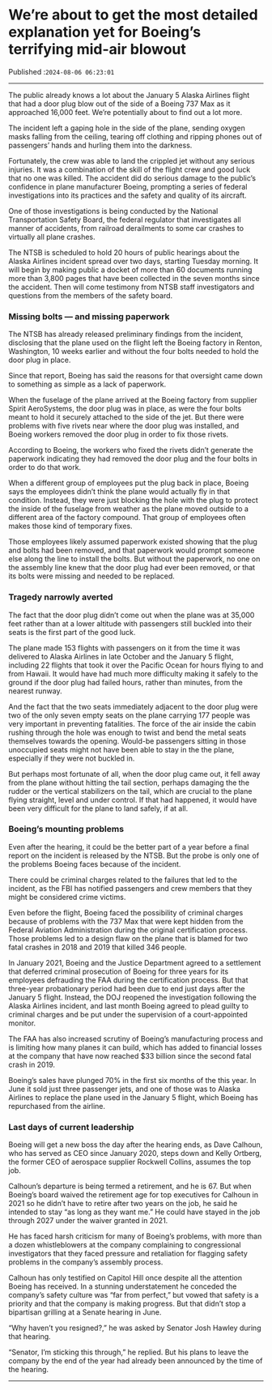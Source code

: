# We’re about to get the most detailed explanation yet for Boeing’s terrifying mid-air blowout

Published :`2024-08-06 06:23:01`

---

The public already knows a lot about the January 5 Alaska Airlines flight that had a door plug blow out of the side of a Boeing 737 Max as it approached 16,000 feet. We’re potentially about to find out a lot more.

The incident left a gaping hole in the side of the plane, sending oxygen masks falling from the ceiling, tearing off clothing and ripping phones out of passengers’ hands and hurling them into the darkness.

Fortunately, the crew was able to land the crippled jet without any serious injuries. It was a combination of the skill of the flight crew and good luck that no one was killed. The accident did do serious damage to the public’s confidence in plane manufacturer Boeing, prompting a series of federal investigations into its practices and the safety and quality of its aircraft.

One of those investigations is being conducted by the National Transportation Safety Board, the federal regulator that investigates all manner of accidents, from railroad derailments to some car crashes to virtually all plane crashes.

The NTSB is scheduled to hold 20 hours of public hearings about the Alaska Airlines incident spread over two days, starting Tuesday morning.  It will begin by making public a docket of more than 60 documents running more than 3,800 pages that have been collected in the seven months since the accident. Then will come testimony from NTSB staff investigators and questions from the members of the safety board.

### Missing bolts — and missing paperwork

The NTSB has already released preliminary findings from the incident, disclosing that the plane used on the flight left the Boeing factory in Renton, Washington, 10 weeks earlier and without the four bolts needed to hold the door plug in place.

Since that report, Boeing has said the reasons for that oversight came down to something as simple as a lack of paperwork.

When the fuselage of the plane arrived at the Boeing factory from supplier Spirit AeroSystems, the door plug was in place, as were the four bolts meant to hold it securely attached to the side of the jet. But there were problems with five rivets near where the door plug was installed, and Boeing workers removed the door plug in order to fix those rivets.

According to Boeing, the workers who fixed the rivets didn’t generate the paperwork indicating they had removed the door plug and the four bolts in order to do that work.

When a different group of employees put the plug back in place, Boeing says the employees didn’t think the plane would actually fly in that condition. Instead, they were just blocking the hole with the plug to protect the inside of the fuselage from weather as the plane moved outside to a different area of the factory compound. That group of employees often makes those kind of temporary fixes.

Those employees likely assumed paperwork existed showing that the plug and bolts had been removed, and that paperwork would prompt someone else along the line to install the bolts. But without the paperwork, no one on the assembly line knew that the door plug had ever been removed, or that its bolts were missing and needed to be replaced.

### Tragedy narrowly averted

The fact that the door plug didn’t come out when the plane was at 35,000 feet rather than at a lower altitude with passengers still buckled into their seats is the first part of the good luck.

The plane made 153 flights with passengers on it from the time it was delivered to Alaska Airlines in late October and the January 5 flight, including 22 flights that took it over the Pacific Ocean for hours flying to and from Hawaii. It would have had much more difficulty making it safely to the ground if the door plug had failed hours, rather than minutes, from the nearest runway.

And the fact that the two seats immediately adjacent to the door plug were two of the only seven empty seats on the plane carrying 177 people was very important in preventing fatalities. The force of the air inside the cabin rushing through the hole was enough to twist and bend the metal seats themselves towards the opening. Would-be passengers sitting in those unoccupied seats might not have been able to stay in the the plane, especially if they were not buckled in.

But perhaps most fortunate of all, when the door plug came out, it fell away from the plane without hitting the tail section, perhaps damaging the the rudder or the vertical stabilizers on the tail, which are crucial to the plane flying straight, level and under control. If that had happened, it would have been very difficult for the plane to land safely, if at all.

### Boeing’s mounting problems

Even after the hearing, it could be the better part of a year before a final report on the incident is released by the NTSB. But the probe is only one of the problems Boeing faces because of the incident.

There could be criminal charges related to the failures that led to the incident, as the FBI has notified passengers and crew members that they might be considered crime victims.

Even before the flight, Boeing faced the possibility of criminal charges because of problems  with the 737 Max that were kept hidden from the Federal Aviation Administration during the original certification process. Those problems led to a design flaw on the plane that is blamed for two fatal crashes in 2018 and 2019 that killed 346 people.

In January 2021, Boeing and the Justice Department agreed to a settlement that deferred criminal prosecution of Boeing for three years for its employees defrauding the FAA during the certification process. But that three-year probationary period had been due to end just days after the January 5 flight. Instead, the DOJ reopened the investigation following the Alaska Airlines incident, and last month Boeing agreed to plead guilty to criminal charges and be put under the supervision of a court-appointed monitor.

The FAA has also increased scrutiny of Boeing’s manufacturing process and is limiting how many planes it can build, which has added to financial losses at the company that have now reached $33 billion since the second fatal crash in 2019.

Boeing’s sales have plunged 70% in the first six months of the this year. In June it sold just three passenger jets, and one of those was to Alaska Airlines to replace the plane used in the January 5 flight, which Boeing has repurchased from the airline.

### Last days of current leadership

Boeing will get a new boss the day after the hearing ends, as Dave Calhoun, who has served as CEO since January 2020, steps down and Kelly Ortberg, the former CEO of aerospace supplier Rockwell Collins, assumes the top job.

Calhoun’s departure is being termed a retirement, and he is 67. But when Boeing’s board waived the retirement age for top executives for Calhoun in 2021 so he didn’t have to retire after two years on the job, he said he intended to stay “as long as they want me.” He could have stayed in the job through 2027 under the waiver granted in 2021.

He has faced harsh criticism for many of Boeing’s problems, with more than a dozen whistleblowers at the company complaining to congressional investigators that they faced pressure and retaliation for flagging safety problems in the company’s assembly process.

Calhoun has only testified on Capitol Hill once despite all the attention Boeing has received. In a stunning understatement he conceded the company’s safety culture was “far from perfect,” but vowed that safety is a priority and that the company is making progress. But that didn’t stop a bipartisan grilling at a Senate hearing in June.

“Why haven’t you resigned?,” he was asked by Senator Josh Hawley during that hearing.

“Senator, I’m sticking this through,” he replied. But his plans to leave the company by the end of the year had already been announced by the time of the hearing.

---

